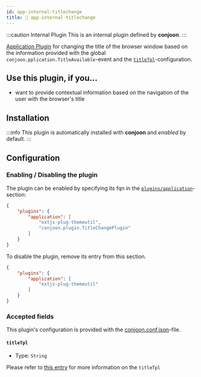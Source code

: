 ```yaml
---
id: app-internal-titlechange
title: 🐝 app-internal-titlechange
---
```


:::caution Internal Plugin
This is an internal plugin defined by **conjoon**. 
:::

[Application Plugin](/docs/plugins/overview#application-plugins) for changing the title of the browser window based on the information provided with the global `conjoon.pplication.TitleAvailable`-event and the [`titleTpl`](/docs/conjoon.conf.json.md#application-titleTpl)-configuration.


## Use this plugin, if you...
- want to provide contextual information based on the navigation of the user with the browser's title

## Installation

:::info
This plugin is automatically installed with **conjoon** and _enabled_ by default.
:::


## Configuration

### Enabling / Disabling the plugin

The plugin can be enabled by specifying its fqn in the [`plugins/application`](/docs/conjoon.conf.json.md#plugins-application)-section:

```json title=conjoon.conf.json
{
    "plugins": {
        "application": [
            "extjs-plug-themeutil",
            "conjoon.plugin.TitleChangePlugin"
        ]
    }
}
```

To disable the plugin, remove its entry from this section.


```json title=conjoon.conf.json
{
    "plugins": {
        "application": [
            "extjs-plug-themeutil"
        ]
    }
}
```

### Accepted fields

This plugin's configuration is provided with the [conjoon.conf.json](/docs/conjoon.conf.json.md)-file.

#### `titleTpl`
- Type: `String`

Please refer to [this entry](/docs/conjoon.conf.json.md#application-titleTpl) for more information on the `titleTpl`
